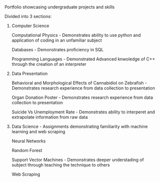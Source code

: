 Portfolio showcasing undergraduate projects and skills

Divided into 3 sections:
  
  1. Computer Science
      
      Computational Physics - Demonstrates ability to use python and application of coding in an unfamiliar subject

      Databases - Demonstrates proficiency in SQL

      Programming Languages - Demonstrated Advanced knwoledge of C++ through the creation of an interpreter
     
 
  2. Data Presentation
     
      Behavioral and Morphological Effects of Cannabidiol on Zebrafish - Demonstrates research experience from data collection to presentation

      Organ Donation Poster - Demonstrates research experience from data collection to presentation

      Suicide Vs Unemployment Rate - Demonstrates ability to interperet and extrapolate information from raw data


  3. Data Science - Assignments demonstrating familiarity with machine learning and web scraping
     
      Neural Networks

      Random Forest

      Support Vector Machines - Demonstrates deeper understading of subject through teaching the technique to others

      Web Scraping

    
